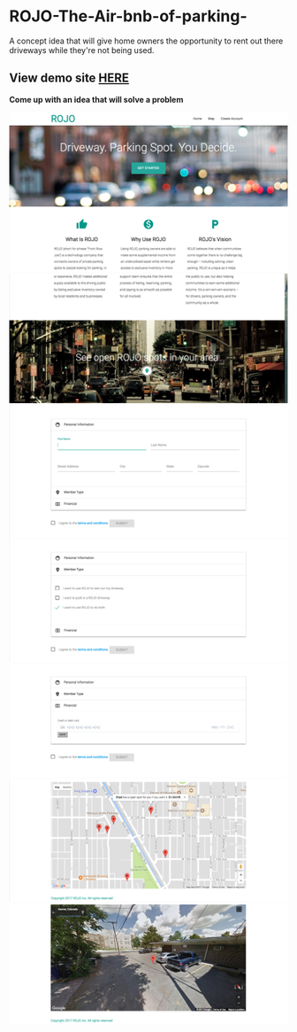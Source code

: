# ROJO-The-Air-bnb-of-parking-
A concept idea that will give home owners the opportunity to rent out there driveways while they're not being used.

## View demo site [HERE](https://q1-project-rojo.firebaseapp.com/)

**Come up with an idea that will solve a problem**




![](/1.png)
![](/7.png)
![](/3.png)
![](/4.png)
![](/5.png)
![](/6.png)
![](/2.png)
